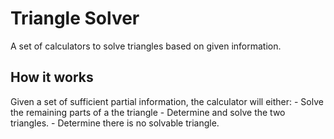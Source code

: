 # Triangle Solver

A set of calculators to solve triangles based on given information.

## How it works

Given a set of sufficient partial information, the calculator will either:
    - Solve the remaining parts of a the triangle
    - Determine and solve the two triangles.
    - Determine there is no solvable triangle.